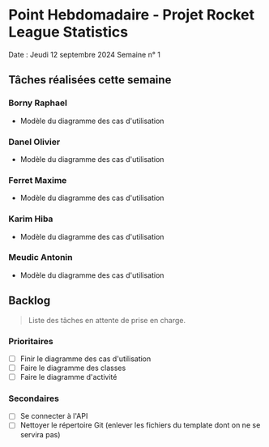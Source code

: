 # Point Hebdomadaire - Projet Rocket League Statistics

Date : Jeudi 12 septembre 2024
Semaine n° 1

## Tâches réalisées cette semaine


### Borny Raphael

- Modèle du diagramme des cas d'utilisation


### Danel Olivier

- Modèle du diagramme des cas d'utilisation 


### Ferret Maxime

- Modèle du diagramme des cas d'utilisation 


### Karim Hiba

- Modèle du diagramme des cas d'utilisation 


### Meudic Antonin

- Modèle du diagramme des cas d'utilisation 


## Backlog

> Liste des tâches en attente de prise en charge.

### Prioritaires

- [ ] Finir le diagramme des cas d'utilisation
- [ ] Faire le diagramme des classes
- [ ] Faire le diagramme d'activité

### Secondaires

- [ ] Se connecter à l'API
- [ ] Nettoyer le répertoire Git (enlever les fichiers du template dont on ne se servira pas)
